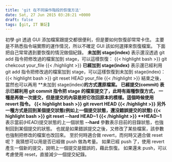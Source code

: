 ```yaml
---
title: 'git 在不同操作階段的恢復方法'
date: Sat, 27 Jun 2015 03:28:21 +0000
draft: false
tags: [git, IT 筆記]
---
```


初學 git 透過 GUI 添加檔案跟提交都很便利，但是要如何恢復卻常常卡住。 主要是不熟悉指令端實際的運作情況，所以不確定 GUI 該如何選擇來恢復檔案。 下面把自己常常遇到要恢復的情況做個紀錄。 **未加到 stage(index)** 表示還沒透過 git add 指令把修改過的檔案加到 stage，可以這樣恢復：
{{< highlight bash >}}
git chekcout your_file
{{< /highlight >}}
 **已經加到 stage(index)** 表示還已經利用 git add 指令把修改過的檔案加到 stage，可以這樣恢復到未加到 stage(index)：
 {{< highlight bash >}}
 git reset HEAD your_file
{{< /highlight >}}
 結束之後，當然也可以再用 **未加到 stage(index)**的方式還原檔案。 **已經提交(commit)** 表示已經利用 git commit 指令把 stage 的檔案提交了，此時有兩種恢復方式， 一種是再做一次提交，但是提交的內容是把它改回原本的模樣。這個時候使用 **revert** 指令。
 {{< highlight bash >}}
 git revert HEAD
{{< /highlight >}}
 另外一種方式是回到某個提交狀態(例如上一個提交狀態，還沒錯誤提交的狀態)
 {{< highlight bash >}}
 git reset --hard HEAD~1
{{< /highlight >}}
 **HEAD~1** 表示當前(HEAD)提交狀態的上一個狀態 **--hard** 參數表示目前的目錄狀態，也強制回到某個提交的狀態。 也就是如果錯誤提交之後，又修改了某些檔案，該參數也強制把修改的檔案也改回來。 至於何時適合做 revert，而何時又適合做 reset 呢？ 我猜想可以用是否已經做 push 做為考量。 如果已經 push 了，使用 revert 產生一個新的提交，說明上一個提交是錯誤的，藉此恢復。 如果還未 push，可以考慮使用 reset，直接減少一個提交紀錄。